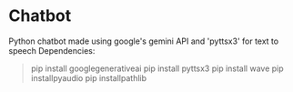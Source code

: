 # Chatbot
 Python chatbot made using google's gemini API and 'pyttsx3' for text to speech
 Dependencies:
 >pip install googlegenerativeai
 >pip install pyttsx3
 >pip install wave
 >pip installpyaudio
 >pip installpathlib
